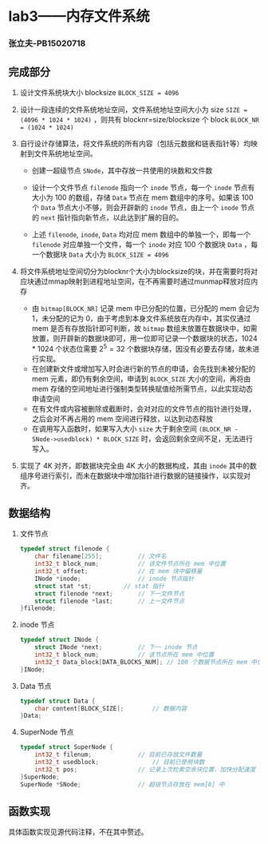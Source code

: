 # lab3——内存文件系统

### 张立夫-PB15020718

## 完成部分

1. 设计文件系统块大小 blocksize `BLOCK_SIZE = 4096`

2. 设计一段连续的文件系统地址空间，文件系统地址空间大小为 size `SIZE = (4096 * 1024 * 1024)` ，则共有 blocknr=size/blocksize 个 block `BLOCK_NR = (1024 * 1024)`

3. 自行设计存储算法，将文件系统的所有内容（包括元数据和链表指针等）均映射到文件系统地址空间。

   - 创建一超级节点 `SNode`，其中存放一共使用的块数和文件数

   - 设计一个文件节点 `filenode` 指向一个 `inode` 节点，每一个 `inode` 节点有大小为 100 的数组，存储 `Data` 节点在 mem 数组中的序号。如果该 100 个 `Data` 节点大小不够，则会开辟新的 `inode` 节点，由上一个 `inode` 节点的 `next` 指针指向新节点，以此达到扩展的目的。
   - 上述 `filenode`, `inode`, `Data` 均对应 mem 数组中的单独一个，即每一个 `filenode` 对应单独一个文件，每一个 `inode` 对应 100 个数据块 `Data` ，每一个数据块 `Data` 大小为 `BLOCK_SIZE = 4096` 

4. 将文件系统地址空间切分为blocknr个大小为blocksize的块，并在需要时将对应块通过mmap映射到进程地址空间，在不再需要时通过munmap释放对应内存

   - 由 `bitmap[BLOCK_NR]` 记录 mem 中已分配的位置，已分配的 mem 会记为 1，未分配的记为 0，由于考虑到本身文件系统放在内存中，其实仅通过 mem 是否有存放指针即可判断，故 `bitmap` 数组未放置在数据块中，如需放置，则开辟新的数据块即可，用一位即可记录一个数据块的状态，1024 * 1024 个状态位需要 $2^5 = 32$ 个数据块存储，因没有必要去存储，故未进行实现。
   - 在创建新文件或增加写入时会进行新的节点的申请，会先找到未被分配的 mem 元素，即仍有剩余空间，申请到 `BLOCK_SIZE` 大小的空间，再将由 mem 存储的空间地址进行强制类型转换赋值给所需节点，以此实现动态申请空间
   - 在有文件或内容被删除或截断时，会对对应的文件节点的指针进行处理，之后会对不再占用的 mem 空间进行释放，以达到动态释放
   - 在调用写入函数时，如果写入大小 `size` 大于剩余空间 `(BLOCK_NR - SNode->usedblock) * BLOCK_SIZE` 时，会返回剩余空间不足，无法进行写入。

5. 实现了 4K 对齐，即数据块完全由 4K 大小的数据构成，其由 `inode` 其中的数组序号进行索引，而未在数据块中增加指针进行数据的链接操作，以实现对齐。

## 数据结构

1. 文件节点

   ```c
   typedef struct filenode {
       char filename[255];			// 文件名
       int32_t block_num;			// 该文件节点所在 mem 中位置
       int32_t offset;				// 在 mem 块中偏移量
       INode *inode;				// inode 节点指针
       struct stat *st;			// stat 指针
       struct filenode *next;		// 下一文件节点
       struct filenode *last;		// 上一文件节点
   }filenode;
   ```

2. inode 节点

   ```c
   typedef struct INode {
       struct INode *next;			// 下一 inode 节点
       int32_t block_num;			// 该节点所在 mem 中位置
       int32_t Data_block[DATA_BLOCKS_NUM];	// 100 个数据节点所在 mem 中位置
   }INode;
   ```

3. Data 节点

   ```c
   typedef struct Data {
       char content[BLOCK_SIZE];		// 数据内容
   }Data;
   ```

4. SuperNode 节点

   ```c
   typedef struct SuperNode {
       int32_t filenum;				// 目前已存放文件数量
       int32_t usedblock;				// 目前已使用块数
       int32_t pos;					// 记录上次检索空余块位置，加快分配速度
   }SuperNode;
   SuperNode *SNode; 				// 超级节点存放在 mem[0] 中
   ```

## 函数实现

具体函数实现见源代码注释，不在其中赘述。